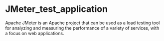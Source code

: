# JMeter_test_application
Apache JMeter is an Apache project that can be used as a load testing tool for analyzing and measuring the performance of a variety of services, with a focus on web applications.
